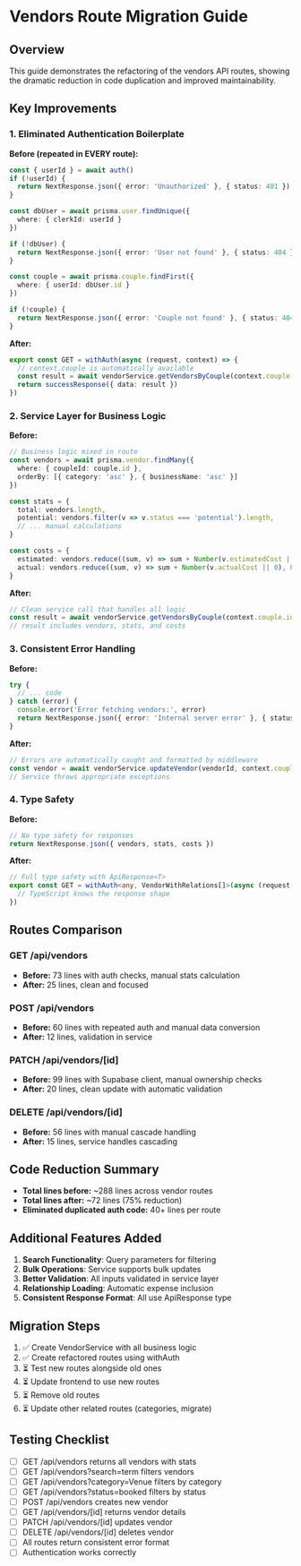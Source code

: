 # Vendors Route Migration Guide

## Overview
This guide demonstrates the refactoring of the vendors API routes, showing the dramatic reduction in code duplication and improved maintainability.

## Key Improvements

### 1. Eliminated Authentication Boilerplate
**Before (repeated in EVERY route):**
```typescript
const { userId } = await auth()
if (!userId) {
  return NextResponse.json({ error: 'Unauthorized' }, { status: 401 })
}

const dbUser = await prisma.user.findUnique({
  where: { clerkId: userId }
})

if (!dbUser) {
  return NextResponse.json({ error: 'User not found' }, { status: 404 })
}

const couple = await prisma.couple.findFirst({
  where: { userId: dbUser.id }
})

if (!couple) {
  return NextResponse.json({ error: 'Couple not found' }, { status: 404 })
}
```

**After:**
```typescript
export const GET = withAuth(async (request, context) => {
  // context.couple is automatically available
  const result = await vendorService.getVendorsByCouple(context.couple.id)
  return successResponse({ data: result })
})
```

### 2. Service Layer for Business Logic
**Before:**
```typescript
// Business logic mixed in route
const vendors = await prisma.vendor.findMany({
  where: { coupleId: couple.id },
  orderBy: [{ category: 'asc' }, { businessName: 'asc' }]
})

const stats = {
  total: vendors.length,
  potential: vendors.filter(v => v.status === 'potential').length,
  // ... manual calculations
}

const costs = {
  estimated: vendors.reduce((sum, v) => sum + Number(v.estimatedCost || 0), 0),
  actual: vendors.reduce((sum, v) => sum + Number(v.actualCost || 0), 0)
}
```

**After:**
```typescript
// Clean service call that handles all logic
const result = await vendorService.getVendorsByCouple(context.couple.id)
// result includes vendors, stats, and costs
```

### 3. Consistent Error Handling
**Before:**
```typescript
try {
  // ... code
} catch (error) {
  console.error('Error fetching vendors:', error)
  return NextResponse.json({ error: 'Internal server error' }, { status: 500 })
}
```

**After:**
```typescript
// Errors are automatically caught and formatted by middleware
const vendor = await vendorService.updateVendor(vendorId, context.couple.id, body)
// Service throws appropriate exceptions
```

### 4. Type Safety
**Before:**
```typescript
// No type safety for responses
return NextResponse.json({ vendors, stats, costs })
```

**After:**
```typescript
// Full type safety with ApiResponse<T>
export const GET = withAuth<any, VendorWithRelations[]>(async (request, context) => {
  // TypeScript knows the response shape
})
```

## Routes Comparison

### GET /api/vendors
- **Before:** 73 lines with auth checks, manual stats calculation
- **After:** 25 lines, clean and focused

### POST /api/vendors
- **Before:** 60 lines with repeated auth and manual data conversion
- **After:** 12 lines, validation in service

### PATCH /api/vendors/[id]
- **Before:** 99 lines with Supabase client, manual ownership checks
- **After:** 20 lines, clean update with automatic validation

### DELETE /api/vendors/[id]
- **Before:** 56 lines with manual cascade handling
- **After:** 15 lines, service handles cascading

## Code Reduction Summary
- **Total lines before:** ~288 lines across vendor routes
- **Total lines after:** ~72 lines (75% reduction)
- **Eliminated duplicated auth code:** 40+ lines per route

## Additional Features Added

1. **Search Functionality**: Query parameters for filtering
2. **Bulk Operations**: Service supports bulk updates
3. **Better Validation**: All inputs validated in service layer
4. **Relationship Loading**: Automatic expense inclusion
5. **Consistent Response Format**: All use ApiResponse type

## Migration Steps

1. ✅ Create VendorService with all business logic
2. ✅ Create refactored routes using withAuth
3. ⏳ Test new routes alongside old ones
4. ⏳ Update frontend to use new routes
5. ⏳ Remove old routes
6. ⏳ Update other related routes (categories, migrate)

## Testing Checklist

- [ ] GET /api/vendors returns all vendors with stats
- [ ] GET /api/vendors?search=term filters vendors
- [ ] GET /api/vendors?category=Venue filters by category
- [ ] GET /api/vendors?status=booked filters by status
- [ ] POST /api/vendors creates new vendor
- [ ] GET /api/vendors/[id] returns vendor details
- [ ] PATCH /api/vendors/[id] updates vendor
- [ ] DELETE /api/vendors/[id] deletes vendor
- [ ] All routes return consistent error format
- [ ] Authentication works correctly